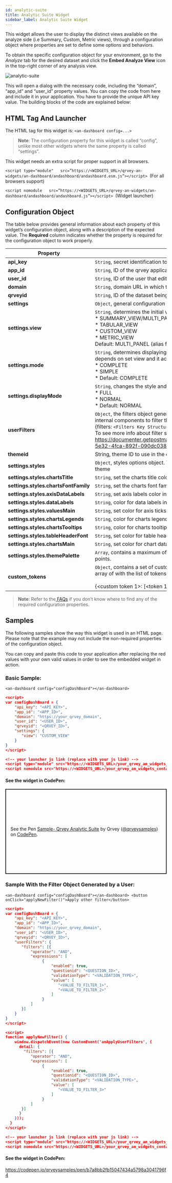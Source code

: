```yaml
---
id: analytic-suite
title: Analytic Suite Widget
sidebar_label: Analytic Suite Widget
---
```

<div style={{textAlign: "justify"}}>

This widget allows the user to display the distinct views available on the analyze side (i.e Summary, Custom, Metric views), through a configuration object where properties are set to define some options and behaviors.


To obtain the specific configuration object for your environment, go to the *Analyze* tab for the desired dataset and click the **Embed Analyze View** icon in the top-right corner of any analysis view.

![analytic-suite](https://s3.amazonaws.com/cdn.qrvey.com/documentation_assets/embedding/widgets/analytic-suite/Embed.png#thumbnail-40)


This will open a dialog with the necessary code, including the “domain”, “app_id” and “user_id” property values. You can copy the code from here and include it in your application. You have to provide the unique API key value.
The building blocks of the code are explained below:


## HTML Tag And Launcher
The HTML tag for this widget is: 
`<an-dashboard config=...>`

> **Note**: The configuration property for this widget is called “config”, unlike most other widgets where the same property is called “settings”.

This widget needs an extra script for proper support in all browsers.

`<script type="module"   src=”https://<WIDGETS_URL>/qrvey-an-widgets/an-dashboard/andashboard/andashboard.esm.js”></script> `(For all browsers support)

`<script nomodule   src=”https://<WIDGETS_URL>/qrvey-an-widgets/an-dashboard/andashboard/andashboard.js”></script> `(Widget launcher)



## Configuration Object
The table below provides general information about each property of this widget’s configuration object, along with a description of the expected value. The **Required** column indicates whether the property is required for the configuration object to work properly.



| **Property** | **Value** | **Required** |
| --- | --- | --- |
| **api_key** | `String`, secret identification token to access the application. | Yes |
| **app_id** | `String`, ID of the qrvey application containing the webform.| Yes |
| **user_id** | `String`, ID of the user that edits the widget. | Yes  |
| **domain** | `String`, domain URL in which the application is in. | Yes | 
| **qrveyid** | `String`, ID of the dataset being used.| Yes |
| **settings** | `Object`, general configuration in order to set some behaviors. | No |
| **settings.view** | `String`, determines the initial view to display and it accepts: <br /> * SUMMARY_VIEW/MULTI_PANEL <br />* TABULAR_VIEW<br />* CUSTOM_VIEW<br />* METRIC_VIEW<br />Default: MULTI_PANEL (alias for SUMMARY_VIEW)| No |
| **settings.mode** | `String`, determines displaying the complete layout or the views only. It depends on set view and it accepts: <br />* COMPLETE <br />* SIMPLE<br />* Default: COMPLETE | No |
| **settings.displayMode** | `String`, changes the style and extends the layout onto the entire container. <br />* FULL <br />* NORMAL <br />* Default: NORMAL| No |
| **userFilters** | `Object`, the filters object generated by the user. This will be applied in internal components to filter the data. I.e. AN Single Panel. <br /> {filters: `<Filters Key Structure>`} <br /> To see more info about filter structure, visit https://documenter.getpostman.com/view/1152381/TVejh9vP#5e81efdb-5e32-4fca-892f-090dc0388e33 | No | 
| **themeid** | String, theme ID to use in the component | No
| **settings.styles** | `Object`, styles options object. These properties will extend from the current theme | No
| **settings.styles.chartsTitle** | `String`, set the charts title color | No | 
| **settings.styles.chartsFontFamily** | `String`, set the charts font family | No | 
| **settings.styles.axisDataLabels** | `String`, set axis labels color in charts | No | 
| **settings.styles.dataLabels** | `String`, color for data labels in charts | No | 
| **settings.styles.valuesMain** | `String`, set color for axis ticks values in charts | No | 
| **settings.styles.chartsLegends** | `String`, color for charts legends labels | No | 
| **settings.styles.chartsTooltips** | `String`, color for charts tooltips | No |  
| **settings.styles.tableHeaderFont** | `String`, set color for table header texts | No | 
| **settings.styles.chartsMain** | `String`, set color for chart data points like bars, symbols and lines. | No | 
| **settings.styles.themePalette** | `Array`, contains a maximum of 20 colors that will be used for chart data points. | No | 
| **custom_tokens** | `Object`, contains a set of custom tokens, each of them in turn, receives an array of with the list of tokens.<br><br>{<custom token 1>: [<token 1>: “token 1”, <token 2>: “token 2”]} | No |



> **Note**: Refer to the<a href="/docs/faqs/faqs-intro/"> FAQs</a> if you don’t know where to find any of the required configuration properties. 

## Samples
The following samples show the way this widget is used in an HTML page. Please note that the example may not include the non-required properties of the configuration object. 

You can copy and paste this code to your application after replacing the red values with your own valid values in order to see the embedded widget in action.

### Basic Sample:
 
`<an-dashboard config="configDashBoard"></an-dashboard>`


```json
<script>
var configDashBoard = {
    "api_key": "<API_KEY>",
    "app_id": "<APP_ID>",
    "domain": "https://your_qrvey_domain",
    "user_id": "<USER_ID>",
    "qrveyid": "<QRVEY_ID>",
    "settings": {
       "view": "CUSTOM_VIEW"
    }
}
</script>
```

```json
<!-- your launcher js link (replace with your js link) -->
<script type="module" src="https://<WIDGETS_URL>/your_qrvey_an_widgets_container/an-dashboard/andashboard/andashboard.esm.js"></script>
<script nomodule src="https://<WIDGETS_URL>/your_qrvey_an_widgets_container/an-dashboard/andashboard/andashboard.js"></script>
```

#### See the widget in CodePen:
<p class="codepen" data-height="838" data-theme-id="light" data-default-tab="result" data-user="qrveysamples" data-slug-hash="OJNmMzv" style="height: 265px; box-sizing: border-box; display: flex; align-items: center; justify-content: center; border: 2px solid; margin: 1em 0; padding: 1em;" data-pen-title="Sample- Qrvey Analytic Suite">
  <span>See the Pen <a href="https://codepen.io/qrveysamples/pen/OJNmMzv">
  Sample- Qrvey Analytic Suite</a> by Qrvey (<a href="https://codepen.io/qrveysamples">@qrveysamples</a>)
  on <a href="https://codepen.io">CodePen</a>.</span>
</p>
<script async src="https://static.codepen.io/assets/embed/ei.js"></script>

### Sample With the Filter Object Generated by a User:
 
`<an-dashboard config="configDashBoard"></an-dashboard>
<button onClick="applyNewFilter()">Apply other filter</button>`

```json
<script>
var configDashBoard = {
    "api_key": "<API_KEY>",
    "app_id": "<APP_ID>",
    "domain": "https://your_qrvey_domain",
    "user_id": "<USER_ID>",
    "qrveyid": "<QRVEY_ID>",
    "userFilters": {
       "filters": [{
           "operator": "AND",
           "expressions": [
                {
                    "enabled": true,
                    "questionid": "<QUESTION_ID>",
                    "validationType": "<VALIDATION_TYPE>",
                    "value": [
                       "<VALUE_TO_FILTER_1>", 
                       "<VALUE_TO_FILTER_2>"
                    ] 
                }
           ]
       }]
    }
}
</script>
```

```json
<script>
function applyNewFilter() {
    window.dispatchEvent(new CustomEvent('anApplyUserFilters', {
      detail: {
        "filters": [{
           "operator": "AND",
           "expressions": [
                {
                    "enabled": true,
                    "questionid": "<QUESTION_ID>",
                    "validationType": "<VALIDATION_TYPE>",
                    "value": [
                       "<VALUE_TO_FILTER_3>"
                    ] 
                }
           ]
       }]
      }
    }));
  }
</script>
```

```json
<!-- your launcher js link (replace with your js link) -->
<script type="module" src="https://<WIDGETS_URL>/your_qrvey_an_widgets_container/an-dashboard/andashboard/andashboard.esm.js"></script>
<script nomodule src="https://<WIDGETS_URL>/your_qrvey_an_widgets_container/an-dashboard/andashboard/andashboard.js"></script>
```

#### See the widget in CodePen:
https://codepen.io/qrveysamples/pen/b7a8bb2fb15047434a5798a3041796f4
